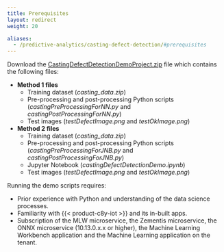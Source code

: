 ```yaml
---
title: Prerequisites
layout: redirect
weight: 20

aliases:
  - /predictive-analytics/casting-defect-detection/#prerequisites
---
```


Download the [CastingDefectDetectionDemoProject.zip](/files/zementis/CastingDefectDetectionDemoProject.zip) file which contains the following files:

* **Method 1 files**
  * Training dataset (*casting_data.zip*)
  * Pre-processing and post-processing Python scripts (*castingPreProcessingForNN.py* and *castingPostProcessingForNN.py*)
  * Test images (*testDefectImage.png* and *testOkImage.png*)
* **Method 2 files**
  * Training dataset (*casting_data.zip*)
  * Pre-processing and post-processing Python scripts (*castingPreProcessingForJNB.py* and *castingPostProcessingForJNB.py*)
  * Jupyter Notebook (*castingDefectDetectionDemo.ipynb*)
  * Test images (*testDefectImage.png* and *testOkImage.png*)

Running the demo scripts requires:

* Prior experience with Python and understanding of the data science processes.
* Familiarity with {{< product-c8y-iot >}} and its in-built apps.
* Subscription of the MLW microservice, the Zementis microservice, the ONNX microservice (10.13.0.x.x or higher), the Machine Learning Workbench application and the Machine Learning application on the tenant.
